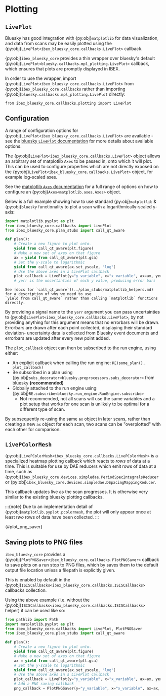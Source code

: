 # Plotting

## `LivePlot`

Bluesky has good integration with {py:obj}`matplotlib` for data visualization, and data from scans 
may be easily plotted using the {py:obj}`LivePlot<ibex_bluesky_core.callbacks.LivePlot>`  callback.

{py:obj}`ibex_bluesky_core` provides a thin wrapper over bluesky's default 
{py:obj}`LivePlot<bluesky.callbacks.mpl_plotting.LivePlot>` callback,
which ensures that plots are promptly displayed in IBEX.

In order to use the wrapper, import {py:obj}`LivePlot<ibex_bluesky_core.callbacks.LivePlot>` 
from {py:obj}`ibex_bluesky_core.callbacks` rather than importing
{py:obj}`bluesky.callbacks.mpl_plotting.LivePlot` directly:

```
from ibex_bluesky_core.callbacks.plotting import LivePlot
```

## Configuration

A range of configuration options for {py:obj}`LivePlot<ibex_bluesky_core.callbacks.LivePlot>` are available - see the 
[bluesky `LivePlot` documentation](https://blueskyproject.io/bluesky/main/callbacks.html#bluesky.callbacks.mpl_plotting.LivePlot)
for more details about available options.

The {py:obj}`LivePlot<ibex_bluesky_core.callbacks.LivePlot>` object allows an arbitrary set of matplotlib `Axes` to be passed in, onto
which it will plot. This can be used to configure properties which are not directly exposed
on the {py:obj}`LivePlot<ibex_bluesky_core.callbacks.LivePlot>` object, for example log-scaled axes.

See the [matplotlib `Axes` documentation](https://matplotlib.org/stable/api/_as_gen/matplotlib.axes.Axes.html) 
for a full range of options on how to configure an {py:obj}`Axes<matplotlib.axes.Axes>` object.

Below is a full example showing how to use standard {py:obj}`matplotlib` & {py:obj}`bluesky` functionality
to plot a scan with a logarithmically-scaled y-axis:

```python
import matplotlib.pyplot as plt
from ibex_bluesky_core.callbacks import LivePlot
from ibex_bluesky_core.plan_stubs import call_qt_aware

def plan():
    # Create a new figure to plot onto.
    yield from call_qt_aware(plt.figure)
    # Make a new set of axes on that figure
    ax = yield from call_qt_aware(plt.gca)
    # Set the y-scale to logarithmic
    yield from call_qt_aware(ax.set_yscale, "log")
    # Use the above axes in a LivePlot callback
    plot_callback = LivePlot(y="y_variable", x="x_variable", ax=ax, yerr="yerr_variable")
    # yerr is the uncertanties of each y value, producing error bars
```

```{note}
See [docs for `call_qt_aware`](../plan_stubs/matplotlib_helpers.md) for a description of why we need to use 
`yield from call_qt_aware` rather than calling `matplotlib` functions directly.
```

By providing a signal name to the `yerr` argument you can pass uncertainties to {py:obj}`LivePlot<ibex_bluesky_core.callbacks.LivePlot>`, by not providing anything for this argument means that no errorbars will be drawn. Errorbars are drawn after each point collected, displaying their standard deviation- uncertainty data is collected from Bluesky event documents and errorbars are updated after every new point added.

The `plot_callback` object can then be subscribed to the run engine, using either:
- An explicit callback when calling the run engine: `RE(some_plan(), plot_callback)`
- Be subscribed in a plan using {py:obj}`subs_decorator<bluesky.preprocessors.subs_decorator>` from bluesky **(recommended)**
- Globally attached to the run engine using {py:obj}`RE.subscribe<bluesky.run_engine.RunEngine.subscribe>`
  * Not recommended, not all scans will use the same variables and a plot setup that works
    for one scan is unlikely to be optimal for a different type of scan.

By subsequently re-using the same `ax` object in later scans, rather than creating a new 
`ax` object for each scan, two scans can be "overplotted" with each other for comparison.

## `LivePColorMesh`

{py:obj}`LivePColorMesh<ibex_bluesky_core.callbacks.LivePColorMesh>` is a specialized heatmap
plotting callback which reacts to *rows* of data at a time. This is suitable for use by DAE reducers
which emit rows of data at a time, such as 
{py:obj}`ibex_bluesky_core.devices.simpledae.PeriodSpecIntegralsReducer` or
{py:obj}`ibex_bluesky_core.devices.simpledae.DSpacingMappingReducer`.

This callback updates live as the scan progresses. It is otherwise very similar to the
existing bluesky plotting callbacks.

:::{note}
Due to an implementation detail of {py:obj}`matplotlib.pyplot.pcolormesh`,
the plot will only appear once at least *two* rows of data have been collected.
:::

{#plot_png_saver}
## Saving plots to PNG files

`ibex_bluesky_core` provides a {py:obj}`PlotPNGSaver<ibex_bluesky_core.callbacks.PlotPNGSaver>` callback to save plots on a run stop to PNG files, which by saves them to the default output file location unless a filepath is explicitly given.

This is enabled by default in the {py:obj}`ISISCallbacks<ibex_bluesky_core.callbacks.ISISCallbacks>` callbacks collection. 

Using the above example (i.e. without the {py:obj}`ISISCallbacks<ibex_bluesky_core.callbacks.ISISCallbacks>` helper) it can be used like so: 

```python
from pathlib import Path
import matplotlib.pyplot as plt
from ibex_bluesky_core.callbacks import LivePlot, PlotPNGSaver
from ibex_bluesky_core.plan_stubs import call_qt_aware

def plan():
    # Create a new figure to plot onto.
    yield from call_qt_aware(plt.figure)
    # Make a new set of axes on that figure
    ax = yield from call_qt_aware(plt.gca)
    # Set the y-scale to logarithmic
    yield from call_qt_aware(ax.set_yscale, "log")
    # Use the above axes in a LivePlot callback
    plot_callback = LivePlot(y="y_variable", x="x_variable", ax=ax, yerr="yerr_variable")
    # Add a PNG saving callback
    png_callback = PlotPNGSaver(y="y_variable", x="x_variable", ax=ax, output_dir=Path("C://", "Some", "Custom", "Directory"), postfix="test123")
```
